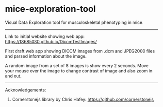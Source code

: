 # mice-exploration-tool
Visual Data Exploration tool for musculoskeletal phenotyping in mice.

-------------------------------------------------------------------------------------
Link to initial website showing web app: https://18685030.github.io/DicomTestImages/

First draft web app showing DICOM images from .dcm and JPEG2000 files and parsed information about the image.

A random image from a set of 8 images is show every 2 seconds. 
Move your mouse over the image to change contrast of image and also zoom in and out.


-------------------------------------------------------------------------------------
Acknowledgements:
1. Cornerstonejs library by Chris Hafey: https://github.com/cornerstonejs

